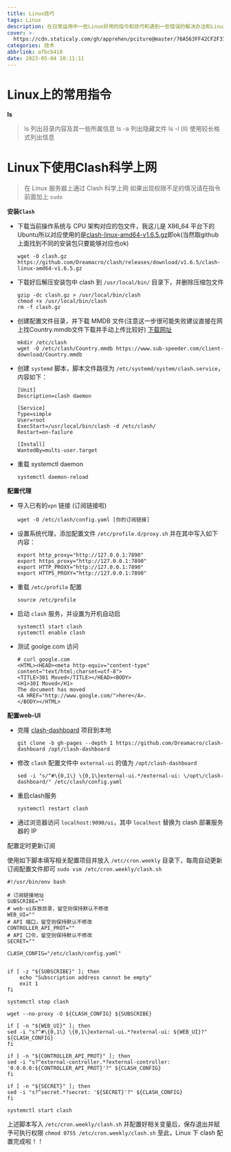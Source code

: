 ```yaml
---
title: Linux技巧
tags: Linux
description: 在日常运用中一些Linux好用的指令和技巧和遇到一些错误的解决办法和Linux服务器上怎么挂代理
cover: >-
  https://cdn.staticaly.com/gh/apprehen/pciture@master/76A563FF42CF2F3735174A1CA66107AD.6iplu6wony40.webp
categories: 技术
abbrlink: afbcb418
date: 2023-05-04 10:11:11
---
```


# Linux上的常用指令

**ls**

> ls 列出目录内容及其一些所属信息
> ls -a 列出隐藏文件
> ls -l (ll) 使用较长格式列出信息

# Linux下使用Clash科学上网

> 在 Linux 服务器上通过 Clash 科学上网
> 如果出现权限不足的情况请在指令前面加上 `sudo` 

**安装`Clash`**

- 下载当前操作系统与 CPU 架构对应的包文件，我这儿是 X86_64 平台下的Ubuntu所以对应使用的是[clash-linux-amd64-v1.6.5.gz](https://github.com/Dreamacro/clash/releases/download/v1.6.5/clash-linux-amd64-v1.6.5.gz)即ok(当然取github上面找到不同的安装包只要能够对应也ok)

  ```shell
  wget -O clash.gz https://github.com/Dreamacro/clash/releases/download/v1.6.5/clash-linux-amd64-v1.6.5.gz
  ```

- 下载好后解压安装包中 clash 到 `/usr/local/bin/` 目录下，并删除压缩包文件

  ```shell
  gzip -dc clash.gz > /usr/local/bin/clash
  chmod +x /usr/local/bin/clash
  rm -f clash.gz
  ```

- 创建配置文件目录，并下载 MMDB 文件(注意这一步很可能失败建议直接在网上找Country.mmdb文件下载并手动上传比较好) [下载网址](https://github.com/Dreamacro/maxmind-geoip/releases)

  ```shell
  mkdir /etc/clash
  wget -O /etc/clash/Country.mmdb https://www.sub-speeder.com/client-download/Country.mmdb
  ```

- 创建 `systemd` 脚本，脚本文件路径为 `/etc/systemd/system/clash.service`，内容如下：

  ```shell
  [Unit]
  Description=clash daemon
  
  [Service]
  Type=simple
  User=root
  ExecStart=/usr/local/bin/clash -d /etc/clash/
  Restart=on-failure
  
  [Install]
  WantedBy=multi-user.target
  ```

- 重载 systemctl daemon

  ```shell
  systemctl daemon-reload
  ```

**配置代理**

- 导入已有的`vpn` 链接 (订阅链接啦) 

  ```shell
  wget -O /etc/clash/config.yaml [你的订阅链接]
  ```

- 设置系统代理，添加配置文件 `/etc/profile.d/proxy.sh` 并在其中写入如下内容：

  ```shell
  export http_proxy="http://127.0.0.1:7890"
  export https_proxy="http://127.0.0.1:7890"
  export HTTP_PROXY="http://127.0.0.1:7890"
  export HTTPS_PROXY="http://127.0.0.1:7890"
  ```

- 重载 `/etc/profile` 配置

  ```shell
  source /etc/profile
  ```

- 启动 `clash` 服务，并设置为开机自动启

  ```shell
  systemctl start clash
  systemctl enable clash
  ```

- 测试 goolge.com 访问

  ```shell
  # curl google.com
  <HTML><HEAD><meta http-equiv="content-type" content="text/html;charset=utf-8">
  <TITLE>301 Moved</TITLE></HEAD><BODY>
  <H1>301 Moved</H1>
  The document has moved
  <A HREF="http://www.google.com/">here</A>.
  </BODY></HTML>
  ```

**配置web-UI**

- 克隆 [clash-dashboard](https://github.com/Dreamacro/clash-dashboard) 项目到本地

  ```shell
  git clone -b gh-pages --depth 1 https://github.com/Dreamacro/clash-dashboard /opt/clash-dashboard
  ```

- 修改 `clash` 配置文件中 `external-ui` 的值为 `/opt/clash-dashboard`

  ```shell
  sed -i "s/^#\{0,1\} \{0,1\}external-ui.*/external-ui: \/opt\/clash-dashboard/" /etc/clash/config.yaml
  ```

- 重启clash服务

  ```shell
  systemctl restart clash
  ```

- 通过浏览器访问 `localhost:9090/ui`，其中 `localhost` 替换为 clash 部署服务器的 IP

配置定时更新订阅

使用如下脚本填写相关配置项目并放入 `/etc/cron.weekly` 目录下，每周自动更新订阅配置文件即可
`sudo vim /etc/cron.weekly/clash.sh`

```shell
#!/usr/bin/env bash

# 订阅链接地址
SUBSCRIBE=""
# web-ui存放目录，留空则保持默认不修改
WEB_UI=""
# API 端口，留空则保持默认不修改
CONTROLLER_API_PROT=""
# API 口令，留空则保持默认不修改
SECRET=""

CLASH_CONFIG="/etc/clash/config.yaml"


if [ -z "${SUBSCRIBE}" ]; then
    echo "Subscription address cannot be empty"
    exit 1
fi

systemctl stop clash

wget --no-proxy -O ${CLASH_CONFIG} ${SUBSCRIBE}

if [ -n "${WEB_UI}" ]; then
sed -i "s?^#\{0,1\} \{0,1\}external-ui.*?external-ui: ${WEB_UI}?" ${CLASH_CONFIG}
fi

if [ -n "${CONTROLLER_API_PROT}" ]; then
sed -i "s?^external-controller.*?external-controller: '0.0.0.0:${CONTROLLER_API_PROT}'?" ${CLASH_CONFIG}
fi

if [ -n "${SECRET}" ]; then
sed -i "s?^secret.*?secret: '${SECRET}'?" ${CLASH_CONFIG}
fi

systemctl start clash
```

上述脚本写入 `/etc/cron.weekly/clash.sh` 并配置好相关变量后，保存退出并赋予可执行权限
`chmod 0755 /etc/cron.weekly/clash.sh`
至此，Linux 下 clash 配置完成啦！！
